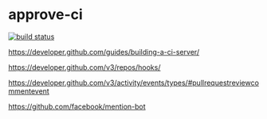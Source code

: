 # approve-ci

[![build status](https://img.shields.io/travis/enkidevs/approve-ci/master.svg?style=flat-square)](https://travis-ci.org/enkidevs/approve-ci)

https://developer.github.com/guides/building-a-ci-server/

https://developer.github.com/v3/repos/hooks/

https://developer.github.com/v3/activity/events/types/#pullrequestreviewcommentevent

https://github.com/facebook/mention-bot
